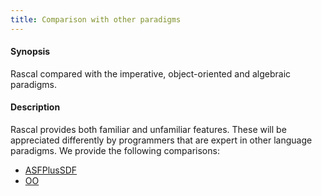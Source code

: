 ```yaml
---
title: Comparison with other paradigms
---
```


#### Synopsis

Rascal compared with the imperative, object-oriented and algebraic paradigms.

#### Description

Rascal provides both familiar and unfamiliar features. These will be appreciated differently by programmers
that are expert in other language paradigms. We provide the following comparisons:

* [ASFPlusSDF](../../WhyRascal/CompareWithOtherParadigms/ASFPlusSDF/index.md)
* [OO](../../WhyRascal/CompareWithOtherParadigms/OO/index.md)

